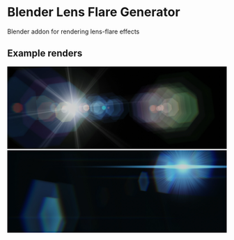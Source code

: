 # Blender Lens Flare Generator
Blender addon for rendering lens-flare effects

## Example renders
![Example render][example]
![Example render][example_anam]

[example]: ca_render.webp
[example_anam]: anam_flare.webp